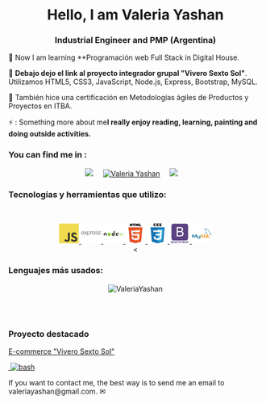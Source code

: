  <h1 align="center">Hello, I am Valeria Yashan</h1>
 
<h3 align="center">Industrial Engineer and PMP (Argentina)</h3>

 🌱 Now I am learning **Programación web Full Stack in Digital House.

 🚀 **Debajo dejo el link al proyecto integrador grupal "Vivero Sexto Sol"**.<br> 
     Utilizamos HTML5, CSS3, JavaScript, Node.js, Express, Bootstrap, MySQL.

 📌 También hice una certificación en Metodologías ágiles de Productos y Proyectos en ITBA.

 ⚡ : Something more about me**I really enjoy reading, learning, painting and doing outside activities.**

<h3 align="left">You can find me in :</h3>
<p align="left">
  <p align="center">
  <a target="_blank"href="https://www.linkedin.com/in/valeriayashan/"><img src="https://img.shields.io/badge/linkedin-%230077B5.svg?&style=for-the-badge&logo=linkedin&logoColor=white alt="Valeria Yashan" /></a>&nbsp;&nbsp;&nbsp;&nbsp;
  <a href="mailto:valeriayashan@gmail.com"><img src="https://img.shields.io/badge/gmail-%23D14836.svg?&style=for-the-badge&logo=gmail&logoColor=white" alt="Valeria Yashan" /></a>&nbsp;&nbsp;&nbsp;&nbsp;
    <a href="https://github.com/ValeriaYashan"><img src="https://img.shields.io/badge/GitHub-%23181717?style=for-the-badge&logo=GitHub&logoColor=white alt="Valeria Yashan" /></a>&nbsp;&nbsp;&nbsp;&nbsp;
</p>
</p>
    

<h3 align="left">Tecnologías y herramientas que utilizo:</h3>
<br/>
<p align="center"> 
  <!–– JS ––>
  <a href="https://developer.mozilla.org/en-US/docs/Web/JavaScript" target="_blank" data-bs-toggle="tooltip" title="JavaScript"> <img src="https://raw.githubusercontent.com/devicons/devicon/master/icons/javascript/javascript-original.svg" alt="javascript" width="40" height="40"/> </a>
  <!–– EXPRESS JS ––>
    <a href="https://expressjs.com" target="_blank" data-bs-toggle="tooltip" title="ExpressJS"> <img src="https://raw.githubusercontent.com/devicons/devicon/master/icons/express/express-original-wordmark.svg" alt="express" width="40" height="40"/> </a>
  <!–– NODE JS ––>
    <a href="https://nodejs.org" target="_blank" data-bs-toggle="tooltip" title="NodeJS"> <img src="https://raw.githubusercontent.com/devicons/devicon/master/icons/nodejs/nodejs-original-wordmark.svg" alt="nodejs" width="40" height="40"/> </a> 
  <!–– HTML ––>
   <a href="https://www.w3.org/html/" target="_blank" data-bs-toggle="tooltip" title="HTML5"> <img src="https://raw.githubusercontent.com/devicons/devicon/master/icons/html5/html5-original-wordmark.svg" alt="html5" width="40" height="40"/> </a>
  <!–– CSS ––>
    <a href="https://www.w3schools.com/css/" target="_blank" data-bs-toggle="tooltip" title="CSS3"> <img src="https://raw.githubusercontent.com/devicons/devicon/master/icons/css3/css3-original-wordmark.svg" alt="css3" width="40" height="40"/> </a>
   <!–– BOOTSTRAP ––>
<a href="https://getbootstrap.com" target="_blank" data-bs-toggle="tooltip" title="Bootstrap"> <img src="https://raw.githubusercontent.com/devicons/devicon/master/icons/bootstrap/bootstrap-plain-wordmark.svg" alt="bootstrap" width="40" height="40"/> 
    <!–– MYSQL ––>
  <a href="https://www.mysql.com/" target="_blank" data-bs-toggle="tooltip" title="MySQL"> <img src="https://raw.githubusercontent.com/devicons/devicon/master/icons/mysql/mysql-original-wordmark.svg" alt="mysql" width="40" height="40"/> </a> 
<br/>
<<h3 align="left">Lenguajes más usados:</h3>
<p align="center"> <img align="center" src="https://github-readme-stats.vercel.app/api/top-langs?username=ValeriaYashan&show_icons=true&locale=en&layout=compact&theme=tokyonight" alt="ValeriaYashan" /></p>
<br/>
<br/>
<h3 align="left">Proyecto destacado</h3>
<p align="center"> <a href="https://sexto-sol.herokuapp.com/" target="_blank"><p>E-commerce "Vivero Sexto Sol"</p><img align="center"> <img src="https://www.vectorlogo.zone/logos/broccolijs/broccolijs-icon.svg" alt="bash" width="40" height="40"/> </a>
</p>
</p>If you want to contact me, the best way is to send me an email to valeriayashan@gmail.com. ✉
